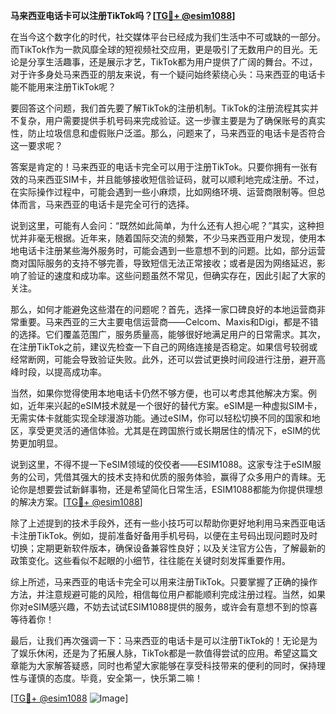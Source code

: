 **马来西亚电话卡可以注册TikTok吗？[[TG💪+ @esim1088](https://t.me/s/esim1088)]**

在当今这个数字化的时代，社交媒体平台已经成为我们生活中不可或缺的一部分。而TikTok作为一款风靡全球的短视频社交应用，更是吸引了无数用户的目光。无论是分享生活趣事，还是展示才艺，TikTok都为用户提供了广阔的舞台。不过，对于许多身处马来西亚的朋友来说，有一个疑问始终萦绕心头：马来西亚的电话卡能不能用来注册TikTok呢？

要回答这个问题，我们首先要了解TikTok的注册机制。TikTok的注册流程其实并不复杂，用户需要提供手机号码来完成验证。这一步骤主要是为了确保账号的真实性，防止垃圾信息和虚假账户泛滥。那么，问题来了，马来西亚的电话卡是否符合这一要求呢？

答案是肯定的！马来西亚的电话卡完全可以用于注册TikTok。只要你拥有一张有效的马来西亚SIM卡，并且能够接收短信验证码，就可以顺利地完成注册。不过，在实际操作过程中，可能会遇到一些小麻烦，比如网络环境、运营商限制等。但总体而言，马来西亚的电话卡是完全可行的选择。

说到这里，可能有人会问：“既然如此简单，为什么还有人担心呢？”其实，这种担忧并非毫无根据。近年来，随着国际交流的频繁，不少马来西亚用户发现，使用本地电话卡注册某些海外服务时，可能会遇到一些意想不到的问题。比如，部分运营商对国际服务的支持不够完善，导致短信无法正常接收；或者是因为网络延迟，影响了验证的速度和成功率。这些问题虽然不常见，但确实存在，因此引起了大家的关注。

那么，如何才能避免这些潜在的问题呢？首先，选择一家口碑良好的本地运营商非常重要。马来西亚的三大主要电信运营商——Celcom、Maxis和Digi，都是不错的选择。它们覆盖范围广，服务质量高，能够很好地满足用户的日常需求。其次，在注册TikTok之前，建议先检查一下自己的网络连接是否稳定。如果信号较弱或经常断网，可能会导致验证失败。此外，还可以尝试更换时间段进行注册，避开高峰时段，以提高成功率。

当然，如果你觉得使用本地电话卡仍然不够方便，也可以考虑其他解决方案。例如，近年来兴起的eSIM技术就是一个很好的替代方案。eSIM是一种虚拟SIM卡，无需实体卡就能实现全球漫游功能。通过eSIM，你可以轻松切换不同的国家和地区，享受更灵活的通信体验。尤其是在跨国旅行或长期居住的情况下，eSIM的优势更加明显。

说到这里，不得不提一下eSIM领域的佼佼者——ESIM1088。这家专注于eSIM服务的公司，凭借其强大的技术支持和优质的服务体验，赢得了众多用户的青睐。无论你是想要尝试新鲜事物，还是希望简化日常生活，ESIM1088都能为你提供理想的解决方案。[[TG💪+ @esim1088](https://t.me/s/esim1088)]

除了上述提到的技术手段外，还有一些小技巧可以帮助你更好地利用马来西亚电话卡注册TikTok。例如，提前准备好备用手机号码，以便在主号码出现问题时及时切换；定期更新软件版本，确保设备兼容性良好；以及关注官方公告，了解最新的政策变化。这些看似不起眼的小细节，往往能在关键时刻发挥重要作用。

综上所述，马来西亚的电话卡完全可以用来注册TikTok。只要掌握了正确的操作方法，并注意规避可能的风险，相信每位用户都能顺利完成注册过程。当然，如果你对eSIM感兴趣，不妨去试试ESIM1088提供的服务，或许会有意想不到的惊喜等待着你！

最后，让我们再次强调一下：马来西亚的电话卡是可以注册TikTok的！无论是为了娱乐休闲，还是为了拓展人脉，TikTok都是一款值得尝试的应用。希望这篇文章能为大家解答疑惑，同时也希望大家能够在享受科技带来的便利的同时，保持理性与谨慎的态度。毕竟，安全第一，快乐第二嘛！

[[TG💪+ @esim1088](https://t.me/s/esim1088) ![Image](https://i.postimg.cc/4NQfJmqS/Snipaste-2025-05-13-00-14-12.png)]